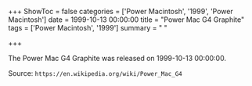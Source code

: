 +++
ShowToc = false
categories = ['Power Macintosh', '1999', 'Power Macintosh']
date = 1999-10-13 00:00:00
title = "Power Mac G4 Graphite"
tags = ['Power Macintosh', '1999']
summary = " "

+++

The Power Mac G4 Graphite was released on 1999-10-13 00:00:00.

Source: `https://en.wikipedia.org/wiki/Power_Mac_G4`

